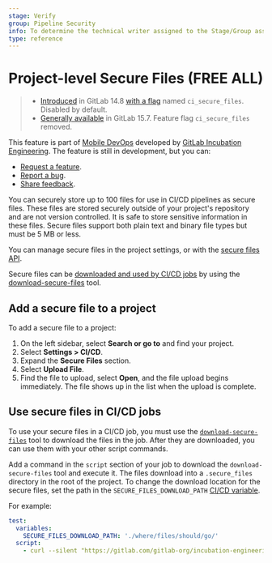 ```yaml
---
stage: Verify
group: Pipeline Security
info: To determine the technical writer assigned to the Stage/Group associated with this page, see https://about.gitlab.com/handbook/product/ux/technical-writing/#assignments
type: reference
---
```


# Project-level Secure Files **(FREE ALL)**

> - [Introduced](https://gitlab.com/gitlab-org/gitlab/-/merge_requests/78227) in GitLab 14.8 [with a flag](../../administration/feature_flags.md) named `ci_secure_files`. Disabled by default.
> - [Generally available](https://gitlab.com/gitlab-org/gitlab/-/issues/350748) in GitLab 15.7. Feature flag `ci_secure_files` removed.

This feature is part of [Mobile DevOps](../mobile_devops.md) developed by [GitLab Incubation Engineering](https://about.gitlab.com/handbook/engineering/incubation/).
The feature is still in development, but you can:

- [Request a feature](https://gitlab.com/gitlab-org/incubation-engineering/mobile-devops/feedback/-/issues/new?issuable_template=feature_request).
- [Report a bug](https://gitlab.com/gitlab-org/incubation-engineering/mobile-devops/feedback/-/issues/new?issuable_template=report_bug).
- [Share feedback](https://gitlab.com/gitlab-org/incubation-engineering/mobile-devops/feedback/-/issues/new?issuable_template=general_feedback).

You can securely store up to 100 files for use in CI/CD pipelines as secure files. These files are stored securely outside of your project's repository and are not version controlled. It is safe to store sensitive information in these files. Secure files support both plain text and binary file types but must be 5 MB or less.

You can manage secure files in the project settings, or with the [secure files API](../../api/secure_files.md).

Secure files can be [downloaded and used by CI/CD jobs](#use-secure-files-in-cicd-jobs)
by using the [download-secure-files](https://gitlab.com/gitlab-org/incubation-engineering/mobile-devops/download-secure-files)
tool.

## Add a secure file to a project

To add a secure file to a project:

1. On the left sidebar, select **Search or go to** and find your project.
1. Select **Settings > CI/CD**.
1. Expand the **Secure Files** section.
1. Select **Upload File**.
1. Find the file to upload, select **Open**, and the file upload begins immediately.
   The file shows up in the list when the upload is complete.

## Use secure files in CI/CD jobs

To use your secure files in a CI/CD job, you must use the [`download-secure-files`](https://gitlab.com/gitlab-org/incubation-engineering/mobile-devops/download-secure-files)
tool to download the files in the job. After they are downloaded, you can use them
with your other script commands.

Add a command in the `script` section of your job to download the `download-secure-files` tool
and execute it. The files download into a `.secure_files` directory in the root of the project.
To change the download location for the secure files, set the path in the `SECURE_FILES_DOWNLOAD_PATH`
[CI/CD variable](../variables/index.md).

For example:

```yaml
test:
  variables:
    SECURE_FILES_DOWNLOAD_PATH: './where/files/should/go/'
  script:
    - curl --silent "https://gitlab.com/gitlab-org/incubation-engineering/mobile-devops/download-secure-files/-/raw/main/installer" | bash
```
